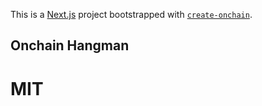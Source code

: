This is a [Next.js](https://nextjs.org) project bootstrapped with [`create-onchain`]().

## Onchain Hangman

# MIT
